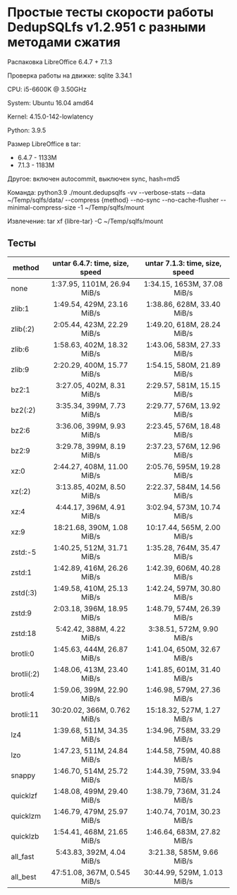 # Простые тесты скорости работы DedupSQLfs v1.2.951 с разными методами сжатия

Распаковка LibreOffice 6.4.7 + 7.1.3

Проверка работы на движке: sqlite 3.34.1

CPU: i5-6600K @ 3.50GHz

System: Ubuntu 16.04 amd64

Kernel: 4.15.0-142-lowlatency

Python: 3.9.5

Размер LibreOffice в tar:

* 6.4.7 - 1133M
* 7.1.3 - 1183M

Другое: включен autocommit, выключен sync, hash=md5

Команда: python3.9 ./mount.dedupsqlfs -vv --verbose-stats --data ~/Temp/sqlfs/data/ --compress {method} --no-sync --no-cache-flusher --minimal-compress-size -1 ~/Temp/sqlfs/mount

Извлечение: tar xf {libre-tar} -C ~/Temp/sqlfs/mount

## Тесты

| method | untar 6.4.7: time, size, speed | untar 7.1.3: time, size, speed |
| ------ |:------------------------------:|:------------------------------:|
| none | 1:37.95, 1101M, 26.94 MiB/s | 1:34.15, 1653M, 37.08 MiB/s |
| zlib:1 | 1:49.54, 429M, 23.16 MiB/s | 1:38.86, 628M, 33.40 MiB/s |
| zlib(:2) | 2:05.44, 423M, 22.29 MiB/s | 1:49.20, 618M, 28.24 MiB/s |
| zlib:6 | 1:58.63, 402M, 18.32 MiB/s | 1:43.06, 583M, 27.33 MiB/s |
| zlib:9 | 2:20.29, 400M, 15.77 MiB/s | 1:54.15, 580M, 21.89 MiB/s |
| bz2:1 | 3:27.05, 402M, 8.31 MiB/s | 2:29.57, 581M, 15.15 MiB/s |
| bz2(:2) | 3:35.34, 399M, 7.73 MiB/s | 2:29.77, 576M, 13.92 MiB/s |
| bz2:6 | 3:36.06, 399M, 9.93 MiB/s | 2:23.45, 576M, 18.48 MiB/s |
| bz2:9 | 3:29.78, 399M, 8.19 MiB/s | 2:37.23, 576M, 12.96 MiB/s |
| xz:0 | 2:44.27, 408M, 11.00 MiB/s | 2:05.76, 595M, 19.28 MiB/s |
| xz(:2) | 3:13.85, 402M, 8.50 MiB/s | 2:22.37, 584M, 14.56 MiB/s |
| xz:4 | 4:44.17, 396M, 4.91 MiB/s | 3:02.94, 573M, 10.74 MiB/s |
| xz:9 | 18:21.68, 390M, 1.08 MiB/s | 10:17.44, 565M, 2.00 MiB/s |
| zstd:-5 | 1:40.25, 512M, 31.71 MiB/s | 1:35.28, 764M, 35.47 MiB/s |
| zstd:1 | 1:42.89, 416M, 26.26 MiB/s | 1:42.39, 606M, 40.28 MiB/s |
| zstd(:3) | 1:49.58, 410M, 25.13 MiB/s | 1:42.24, 597M, 30.80 MiB/s |
| zstd:9 | 2:03.18, 396M, 18.95 MiB/s | 1:48.79, 574M, 26.39 MiB/s |
| zstd:18 | 5:42.42, 388M, 4.22 MiB/s | 3:38.51, 572M, 9.90 MiB/s |
| brotli:0 | 1:45.63, 444M, 26.87 MiB/s | 1:41.04, 650M, 32.67 MiB/s |
| brotli(:2) | 1:48.06, 413M, 23.40 MiB/s | 1:41.85, 601M, 31.40 MiB/s |
| brotli:4 | 1:59.06, 399M, 22.90 MiB/s | 1:46.98, 579M, 27.36 MiB/s |
| brotli:11 | 30:20.02, 366M, 0.762 MiB/s | 15:18.32, 527M, 1.27 MiB/s |
| lz4 | 1:39.68, 511M, 34.35 MiB/s | 1:34.96, 758M, 33.29 MiB/s |
| lzo | 1:47.23, 511M, 24.84 MiB/s | 1:44.58, 759M, 40.88 MiB/s |
| snappy | 1:46.70, 514M, 25.72 MiB/s | 1:44.39, 759M, 33.94 MiB/s |
| quicklzf | 1:48.08, 499M, 29.40 MiB/s | 1:38.79, 736M, 31.24 MiB/s |
| quicklzm | 1:46.79, 479M, 25.97 MiB/s | 1:40.74, 701M, 30.23 MiB/s |
| quicklzb | 1:54.41, 468M, 21.65 MiB/s | 1:46.64, 683M, 27.82 MiB/s |
| all_fast | 5:43.83, 392M, 4.04 MiB/s | 3:21.38, 585M, 9.66 MiB/s |
| all_best | 47:51.08, 367M, 0.545 MiB/s | 30:44.99, 529M, 1.013 MiB/s |
